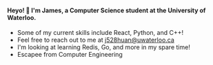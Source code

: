 #### Heyo! 👋 I'm James, a Computer Science student at the University of Waterloo.

-  Some of my current skills include React, Python, and C++!
-  Feel free to reach out to me at j528huan@uwaterloo.ca
-  I'm looking at learning Redis, Go, and more in my spare time!
-  Escapee from Computer Engineering
